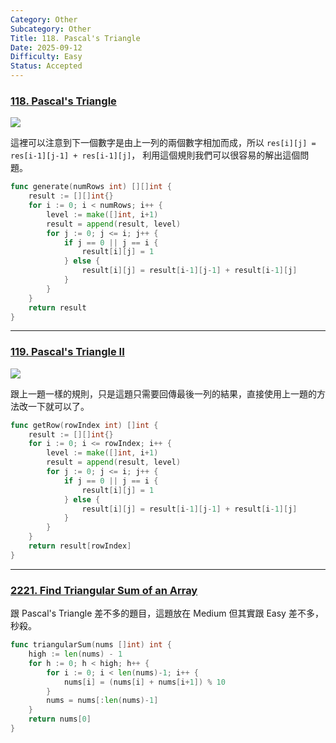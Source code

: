 ```yaml
---
Category: Other
Subcategory: Other
Title: 118. Pascal's Triangle
Date: 2025-09-12
Difficulty: Easy
Status: Accepted
---
```

### [118. Pascal's Triangle]

![](https://upload.wikimedia.org/wikipedia/commons/0/0d/PascalTriangleAnimated2.gif)

這裡可以注意到下一個數字是由上一列的兩個數字相加而成，所以 `res[i][j] = res[i-1][j-1] + res[i-1][j]`，
利用這個規則我們可以很容易的解出這個問題。

```go
func generate(numRows int) [][]int {
	result := [][]int{}
	for i := 0; i < numRows; i++ {
		level := make([]int, i+1)
		result = append(result, level)
		for j := 0; j <= i; j++ {
			if j == 0 || j == i {
				result[i][j] = 1
			} else {
				result[i][j] = result[i-1][j-1] + result[i-1][j]
			}
		}
	}
	return result
}
```

[118. Pascal's Triangle]: https://leetcode.com/problems/pascals-triangle/

---

### [119. Pascal's Triangle II]

![](https://upload.wikimedia.org/wikipedia/commons/0/0d/PascalTriangleAnimated2.gif)

跟上一題一樣的規則，只是這題只需要回傳最後一列的結果，直接使用上一題的方法改一下就可以了。

```go
func getRow(rowIndex int) []int {
	result := [][]int{}
	for i := 0; i <= rowIndex; i++ {
		level := make([]int, i+1)
		result = append(result, level)
		for j := 0; j <= i; j++ {
			if j == 0 || j == i {
				result[i][j] = 1
			} else {
				result[i][j] = result[i-1][j-1] + result[i-1][j]
			}
		}
	}
	return result[rowIndex]
}
```

[119. Pascal's Triangle II]: https://leetcode.com/problems/pascals-triangle-ii/

---

### [2221. Find Triangular Sum of an Array]

跟 Pascal's Triangle 差不多的題目，這題放在 Medium 但其實跟 Easy 差不多，秒殺。

```go
func triangularSum(nums []int) int {
	high := len(nums) - 1
	for h := 0; h < high; h++ {
		for i := 0; i < len(nums)-1; i++ {
			nums[i] = (nums[i] + nums[i+1]) % 10
		}
		nums = nums[:len(nums)-1]
	}
	return nums[0]
}
```

[2221. Find Triangular Sum of an Array]: https://leetcode.com/problems/find-triangular-sum-of-an-array/
